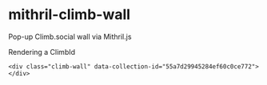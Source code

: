 # mithril-climb-wall
Pop-up Climb.social wall via Mithril.js

Rendering a ClimbId

    <div class="climb-wall" data-collection-id="55a7d29945284ef60c0ce772"></div>